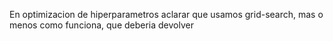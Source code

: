 En optimizacion de hiperparametros aclarar que usamos
grid-search, mas o menos como funciona, que deberia devolver
